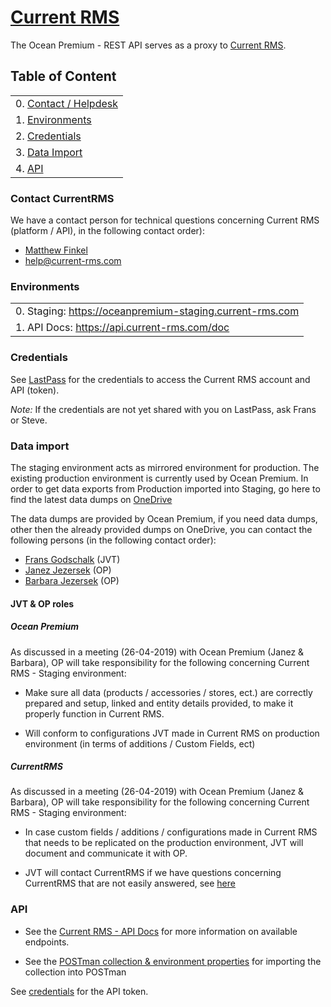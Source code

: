 # [Current RMS](https://current-rms.com)

The Ocean Premium - REST API serves as a proxy to [Current RMS](https://current-rms.com).

## Table of Content

|                                                                              |
|------------------------------------------------------------------------------|
| 0. [Contact / Helpdesk](#markdown-header-contact-currentrms)                 |
| 1. [Environments](#markdown-header-environments)                             |
| 2. [Credentials](#markdown-header-credentials)                               |
| 3. [Data Import](#markdown-header-data-import)                               |
| 4. [API](#markdown-header-api)                                               |


### Contact CurrentRMS

We have a contact person for technical questions concerning Current RMS (platform / API), in the following contact order):

- [Matthew Finkel](mailto:matthew.finkel@current-rms.com)
- [help@current-rms.com](mailto:help@current-rms.com)

### Environments

|                                                                              | 
|------------------------------------------------------------------------------|
| 0. Staging:  https://oceanpremium-staging.current-rms.com                    |                                                
| 1. API Docs: https://api.current-rms.com/doc                                 |

### Credentials

See [LastPass](https://lastpass.com) for the credentials to access the Current RMS account and API (token).

*Note:* If the credentials are not yet shared with you on LastPass, ask Frans or Steve.

### Data import

The staging environment acts as mirrored environment for production. The existing production environment is currently used by Ocean Premium. In order to get data exports from Production imported into Staging, go here to find the latest data dumps on [OneDrive](https://shopix99-my.sharepoint.com/:f:/g/personal/peter_jongensvantechniek_nl/Ehv7OJ-IWJNFmvLCQRWV2LoB2OPAe5SJbudzKu6Y_GB0oQ?e=kWnVST)

The data dumps are provided by Ocean Premium, if you need data dumps, other then the already provided dumps on OneDrive, you can contact the following persons (in the following contact order):

- [Frans Godschalk](mailto:frans@jongensvantechniek.nl) (JVT)
- [Janez Jezersek](mailto:jj@oceanpremium.com) (OP)
- [Barbara Jezersek](mailto:barbara@oceanpremium.com) (OP)

#### JVT & OP roles 


##### Ocean Premium
As discussed in a meeting (26-04-2019) with Ocean Premium (Janez & Barbara), OP will take responsibility for the following concerning Current RMS - Staging environment:

- Make sure all data (products / accessories / stores, ect.) are correctly prepared and setup, linked and entity details provided, to make it properly function in Current RMS.

- Will conform to configurations JVT made in Current RMS on production environment (in terms of additions / Custom Fields, ect)

##### CurrentRMS

As discussed in a meeting (26-04-2019) with Ocean Premium (Janez & Barbara), OP will take responsibility for the following concerning Current RMS - Staging environment:

- In case custom fields / additions / configurations made in Current RMS that needs to be replicated on the production environment, JVT will document and communicate it with OP.

- JVT will contact CurrentRMS if we have questions concerning CurrentRMS that are not easily answered, see [here](#markdown-header-contact-currentrms)

### API 

- See the [Current RMS - API Docs](https://api.current-rms.com/doc) for more information on available endpoints.


- See the [POSTman collection & environment properties]() for importing the collection into POSTman

See [credentials](#markdown-header-credentials) for the API token.